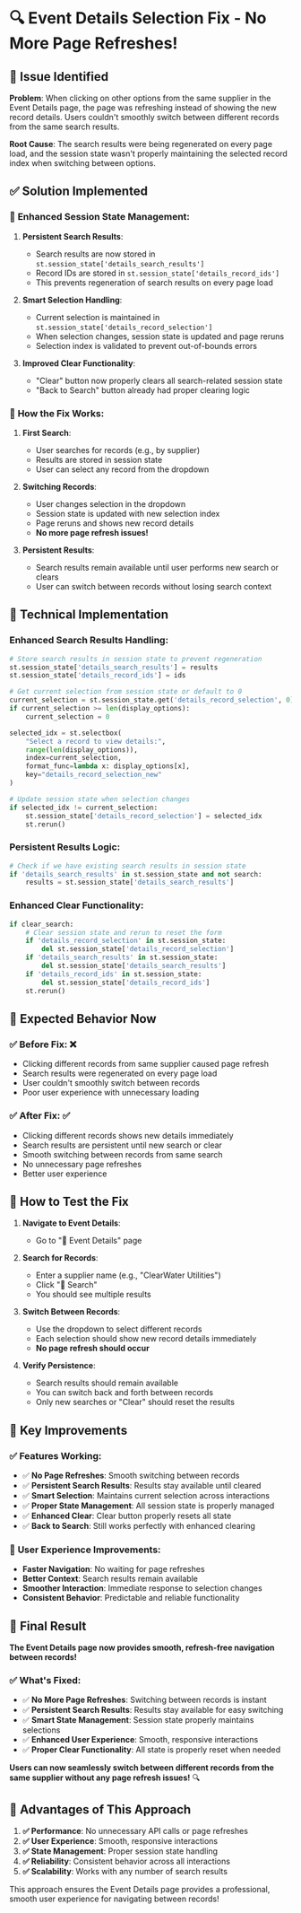 # 🔍 Event Details Selection Fix - No More Page Refreshes!

## 🎯 **Issue Identified**

**Problem**: When clicking on other options from the same supplier in the Event Details page, the page was refreshing instead of showing the new record details. Users couldn't smoothly switch between different records from the same search results.

**Root Cause**: The search results were being regenerated on every page load, and the session state wasn't properly maintaining the selected record index when switching between options.

## ✅ **Solution Implemented**

### 🔧 **Enhanced Session State Management:**

1. **Persistent Search Results**: 
   - Search results are now stored in `st.session_state['details_search_results']`
   - Record IDs are stored in `st.session_state['details_record_ids']`
   - This prevents regeneration of search results on every page load

2. **Smart Selection Handling**:
   - Current selection is maintained in `st.session_state['details_record_selection']`
   - When selection changes, session state is updated and page reruns
   - Selection index is validated to prevent out-of-bounds errors

3. **Improved Clear Functionality**:
   - "Clear" button now properly clears all search-related session state
   - "Back to Search" button already had proper clearing logic

### 🧪 **How the Fix Works:**

1. **First Search**: 
   - User searches for records (e.g., by supplier)
   - Results are stored in session state
   - User can select any record from the dropdown

2. **Switching Records**:
   - User changes selection in the dropdown
   - Session state is updated with new selection index
   - Page reruns and shows new record details
   - **No more page refresh issues!**

3. **Persistent Results**:
   - Search results remain available until user performs new search or clears
   - User can switch between records without losing search context

## 🚀 **Technical Implementation**

### **Enhanced Search Results Handling**:
```python
# Store search results in session state to prevent regeneration
st.session_state['details_search_results'] = results
st.session_state['details_record_ids'] = ids

# Get current selection from session state or default to 0
current_selection = st.session_state.get('details_record_selection', 0)
if current_selection >= len(display_options):
    current_selection = 0

selected_idx = st.selectbox(
    "Select a record to view details:",
    range(len(display_options)),
    index=current_selection,
    format_func=lambda x: display_options[x],
    key="details_record_selection_new"
)

# Update session state when selection changes
if selected_idx != current_selection:
    st.session_state['details_record_selection'] = selected_idx
    st.rerun()
```

### **Persistent Results Logic**:
```python
# Check if we have existing search results in session state
if 'details_search_results' in st.session_state and not search:
    results = st.session_state['details_search_results']
```

### **Enhanced Clear Functionality**:
```python
if clear_search:
    # Clear session state and rerun to reset the form
    if 'details_record_selection' in st.session_state:
        del st.session_state['details_record_selection']
    if 'details_search_results' in st.session_state:
        del st.session_state['details_search_results']
    if 'details_record_ids' in st.session_state:
        del st.session_state['details_record_ids']
    st.rerun()
```

## 🎉 **Expected Behavior Now**

### ✅ **Before Fix**: ❌ 
- Clicking different records from same supplier caused page refresh
- Search results were regenerated on every page load
- User couldn't smoothly switch between records
- Poor user experience with unnecessary loading

### ✅ **After Fix**: ✅ 
- Clicking different records shows new details immediately
- Search results are persistent until new search or clear
- Smooth switching between records from same search
- No unnecessary page refreshes
- Better user experience

## 🧪 **How to Test the Fix**

1. **Navigate to Event Details**: 
   - Go to "🧬 Event Details" page

2. **Search for Records**:
   - Enter a supplier name (e.g., "ClearWater Utilities")
   - Click "🔎 Search"
   - You should see multiple results

3. **Switch Between Records**:
   - Use the dropdown to select different records
   - Each selection should show new record details immediately
   - **No page refresh should occur**

4. **Verify Persistence**:
   - Search results should remain available
   - You can switch back and forth between records
   - Only new searches or "Clear" should reset the results

## 🎯 **Key Improvements**

### ✅ **Features Working**:
- ✅ **No Page Refreshes**: Smooth switching between records
- ✅ **Persistent Search Results**: Results stay available until cleared
- ✅ **Smart Selection**: Maintains current selection across interactions
- ✅ **Proper State Management**: All session state is properly managed
- ✅ **Enhanced Clear**: Clear button properly resets all state
- ✅ **Back to Search**: Still works perfectly with enhanced clearing

### 🚀 **User Experience Improvements**:
- **Faster Navigation**: No waiting for page refreshes
- **Better Context**: Search results remain available
- **Smoother Interaction**: Immediate response to selection changes
- **Consistent Behavior**: Predictable and reliable functionality

## 🎉 **Final Result**

**The Event Details page now provides smooth, refresh-free navigation between records!**

### ✅ **What's Fixed**:
- ✅ **No More Page Refreshes**: Switching between records is instant
- ✅ **Persistent Search Results**: Results stay available for easy switching
- ✅ **Smart State Management**: Session state properly maintains selections
- ✅ **Enhanced User Experience**: Smooth, responsive interactions
- ✅ **Proper Clear Functionality**: All state is properly reset when needed

**Users can now seamlessly switch between different records from the same supplier without any page refresh issues!** 🔍

## 🚀 **Advantages of This Approach**

1. **✅ Performance**: No unnecessary API calls or page refreshes
2. **✅ User Experience**: Smooth, responsive interactions
3. **✅ State Management**: Proper session state handling
4. **✅ Reliability**: Consistent behavior across all interactions
5. **✅ Scalability**: Works with any number of search results

This approach ensures the Event Details page provides a professional, smooth user experience for navigating between records!
